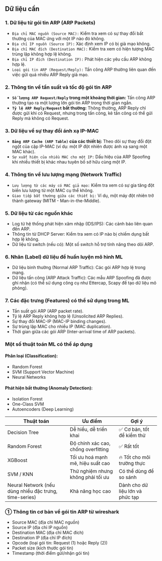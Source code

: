 ## Dữ liệu cần
### 1. Dữ liệu từ gói tin ARP (ARP Packets)
- `Địa chỉ MAC nguồn (Source MAC):` Kiểm tra xem có sự thay đổi bất thường của MAC ứng với một IP nào đó không.
- `Địa chỉ IP nguồn (Source IP):` Xác định xem IP có bị giả mạo không.
- `Địa chỉ MAC đích (Destination MAC):` Kiểm tra xem có hiện tượng MAC trùng lặp không hợp lệ không.
- `Địa chỉ IP đích (Destination IP):` Phát hiện các yêu cầu ARP không hợp lệ.
- `Loại gói tin ARP (Request/Reply):` Tấn công ARP thường liên quan đến việc gửi quá nhiều ARP Reply giả mạo.
### 2. Thông tin về tần suất và tốc độ gói tin ARP
- **`Số lượng ARP Request/Reply` trong một khoảng thời gian:** Tấn công ARP thường tạo ra một lượng lớn gói tin ARP trong thời gian ngắn.
- **`Tỷ lệ ARP Reply/Request` bất thường:** Thông thường, ARP Reply chỉ được gửi khi có Request, nhưng trong tấn công, kẻ tấn công có thể gửi Reply mà không có Request.
### 3. Dữ liệu về sự thay đổi ánh xạ IP-MAC
- **`Bảng ARP Cache (ARP Table)` của các thiết bị:** Theo dõi sự thay đổi đột ngột của cặp IP-MAC (ví dụ: một IP đột nhiên được ánh xạ sang một MAC khác).
- `Sự xuất hiện của nhiều MAC cho một IP:` Dấu hiệu của ARP Spoofing khi nhiều thiết bị khác nhau tuyên bố sở hữu cùng một IP.
### 4. Thông tin về lưu lượng mạng (Network Traffic)
- `Lưu lượng từ các máy có MAC giả mạo:` Kiểm tra xem có sự gia tăng đột biến lưu lượng từ một MAC cụ thể không.
- `Giao tiếp bất thường giữa các thiết bị:` Ví dụ, một máy đột nhiên trở thành gateway (MITM - Man-in-the-Middle).
### 5. Dữ liệu từ các nguồn khác
- Log từ hệ thống phát hiện xâm nhập (IDS/IPS): Các cảnh báo liên quan đến ARP.
- Thông tin từ DHCP Server: Kiểm tra xem có IP nào bị chiếm dụng bất hợp lệ không.
- Dữ liệu từ switch (nếu có): Một số switch hỗ trợ tính năng theo dõi ARP.
### 6. Nhãn (Label) dữ liệu để huấn luyện mô hình ML
- Dữ liệu bình thường (Normal ARP Traffic): Các gói ARP hợp lệ trong mạng.
- Dữ liệu tấn công (ARP Attack Traffic): Các mẫu ARP Spoofing đã được ghi nhận (có thể sử dụng công cụ như Ettercap, Scapy để tạo dữ liệu mô phỏng).
### 7. Các đặc trưng (Features) có thể sử dụng trong ML
- Tần suất gói ARP (ARP packet rate).
- Tỷ lệ ARP Reply không hợp lệ (Unsolicited ARP Replies).
- Sự thay đổi MAC-IP (MAC-IP binding changes).
- Sự trùng lặp MAC cho nhiều IP (MAC duplication).
- Thời gian giữa các gói ARP (Inter-arrival time of ARP packets).
### Một số thuật toán ML có thể áp dụng
#### Phân loại (Classification):
- Random Forest
- SVM (Support Vector Machine)
- Neural Networks
#### Phát hiện bất thường (Anomaly Detection):
- Isolation Forest
- One-Class SVM
- Autoencoders (Deep Learning)

| Thuật toán                                             | Ưu điểm                             | Gợi ý                            |
| ------------------------------------------------------ | ----------------------------------- | -------------------------------- |
| Decision Tree                                          | Dễ hiểu, dễ triển khai              | ✅ Cơ bản, tốt để kiểm thử        |
| Random Forest                                          | Độ chính xác cao, chống overfitting | ✅ Rất tốt                        |
| XGBoost                                                | Tối ưu hoá mạnh mẽ, hiệu suất cao   | 🔥 Tốt cho môi trường thực       |
| SVM / KNN                                              | Thử nghiệm nhưng không phải tối ưu  | Có thể dùng để so sánh           |
| Neural Network (nếu dùng nhiều đặc trưng, time-series) | Khả năng học cao                    | Dành cho dữ liệu lớn và phức tạp |

### ① Thông tin cơ bản về gói tin ARP từ wireshark
- Source MAC (địa chỉ MAC nguồn)
- Source IP (địa chỉ IP nguồn)
- Destination MAC (địa chỉ MAC đích)
- Destination IP (địa chỉ IP đích)
- Opcode (loại gói tin: Request (1) hoặc Reply (2))
- Packet size (kích thước gói tin)
- Timestamp (thời điểm gửi/nhận gói tin)
